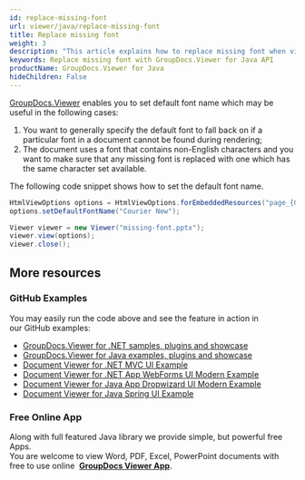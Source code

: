 ```yaml
---
id: replace-missing-font
url: viewer/java/replace-missing-font
title: Replace missing font
weight: 3
description: "This article explains how to replace missing font when viewing documents with GroupDocs.Viewer within your Java applications."
keywords: Replace missing font with GroupDocs.Viewer for Java API
productName: GroupDocs.Viewer for Java
hideChildren: False
---
```

[GroupDocs.Viewer](https://products.groupdocs.com/viewer/java) enables you to set default font name which may be useful in the following cases:

1.  You want to generally specify the default font to fall back on if a particular font in a document cannot be found during rendering;
2.  The document uses a font that contains non-English characters and you want to make sure that any missing font is replaced with one which has the same character set available.

The following code snippet shows how to set the default font name.

```java
HtmlViewOptions options = HtmlViewOptions.forEmbeddedResources("page_{0}.html");
options.setDefaultFontName("Courier New");

Viewer viewer = new Viewer("missing-font.pptx");
viewer.view(options);        
viewer.close();
```

## More resources
### GitHub Examples
You may easily run the code above and see the feature in action in our GitHub examples:
*   [GroupDocs.Viewer for .NET samples, plugins and showcase](https://github.com/groupdocs-viewer/GroupDocs.Viewer-for-.NET)    
*   [GroupDocs.Viewer for Java examples, plugins and showcase](https://github.com/groupdocs-viewer/GroupDocs.Viewer-for-Java)    
*   [Document Viewer for .NET MVC UI Example](https://github.com/groupdocs-viewer/GroupDocs.Viewer-for-.NET-MVC)    
*   [Document Viewer for .NET App WebForms UI Modern Example](https://github.com/groupdocs-viewer/GroupDocs.Viewer-for-.NET-WebForms)    
*   [Document Viewer for Java App Dropwizard UI Modern Example](https://github.com/groupdocs-viewer/GroupDocs.Viewer-for-Java-Dropwizard)    
*   [Document Viewer for Java Spring UI Example](https://github.com/groupdocs-viewer/GroupDocs.Viewer-for-Java-Spring)
    
### Free Online App
Along with full featured Java library we provide simple, but powerful free Apps.  
You are welcome to view Word, PDF, Excel, PowerPoint documents with free to use online  **[GroupDocs Viewer App](https://products.groupdocs.app/viewer)**.